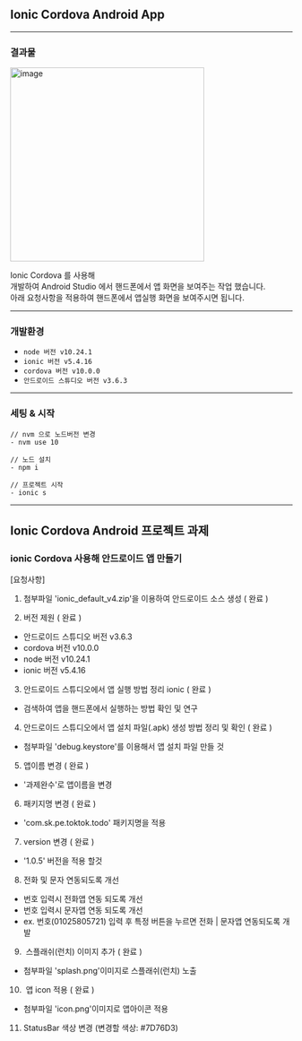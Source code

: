## Ionic Cordova Android App 
---

### 결과물 

<img width="346" alt="image" src="https://github.com/user-attachments/assets/d98bff7a-ee1b-46a2-a2b1-7f337aa445d3">

Ionic Cordova 를 사용해 <br>
개발하여 Android Studio 에서 핸드폰에서 앱 화면을 보여주는 작업 했습니다.<br>
아래 요청사항을 적용하여 핸드폰에서 앱실행 화면을 보여주시면 됩니다.<br>

--- 

### 개발환경 
- `node 버전 v10.24.1`
- `ionic 버전 v5.4.16`
- `cordova 버전 v10.0.0`
- `안드로이드 스튜디오 버전 v3.6.3`

--- 

### 세팅 & 시작

```
// nvm 으로 노드버전 변경
- nvm use 10 

// 노드 설치
- npm i

// 프로젝트 시작
- ionic s
```

---

## Ionic Cordova Android 프로젝트 과제  

### ionic Cordova 사용해 안드로이드 앱 만들기 
[요청사항]
1. 첨부파일 'ionic_default_v4.zip'을 이용하여 안드로이드 소스 생성 ( 완료 ) 

2. 버전 제원 ( 완료 )
- 안드로이드 스튜디오 버전 v3.6.3
- cordova 버전 v10.0.0 
- node 버전 v10.24.1 
- ionic 버전 v5.4.16 

3. 안드로이드 스튜디오에서 앱 실행 방법 정리 ionic ( 완료 )
- 검색하여 앱을 핸드폰에서 실행하는 방법 확인 및 연구

4. 안드로이드 스튜디오에서 앱 설치 파일(.apk) 생성 방법 정리 및 확인 ( 완료 ) 
- 첨부파일 'debug.keystore'를 이용해서 앱 설치 파일 만들 것

5. 앱이름 변경 ( 완료 ) 
- '과제완수'로 앱이름을 변경

6. 패키지명 변경 ( 완료 ) 
- 'com.sk.pe.toktok.todo' 패키지명을 적용

7. version 변경 ( 완료 ) 
- '1.0.5' 버전을 적용 할것

8. 전화 및 문자 연동되도록 개선
- 번호 입력시 전화앱 연동 되도록 개선
- 번호 입력시 문자앱 연동 되도록 개선
- ex. 번호(01025805721) 입력 후 특정 버튼을 누르면 전화 | 문자앱 연동되도록 개발

9.  스플래쉬(런치) 이미지 추가 ( 완료 ) 
- 첨부파일 'splash.png'이미지로 스플래쉬(런치) 노출

10.  앱 icon 적용 ( 완료 ) 
- 첨부파일 'icon.png'이미지로 앱아이콘 적용

11. StatusBar 색상 변경 (변경할 색상: #7D76D3)
